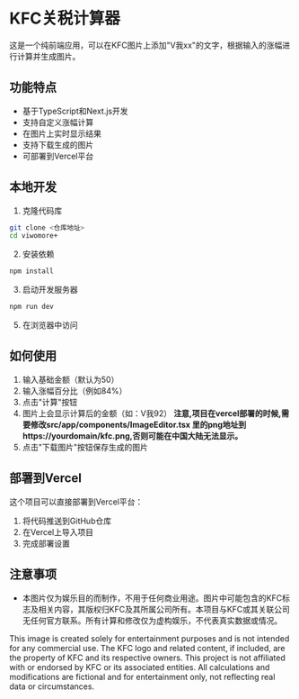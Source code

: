 # KFC关税计算器

这是一个纯前端应用，可以在KFC图片上添加"V我xx"的文字，根据输入的涨幅进行计算并生成图片。

## 功能特点

- 基于TypeScript和Next.js开发
- 支持自定义涨幅计算
- 在图片上实时显示结果
- 支持下载生成的图片
- 可部署到Vercel平台

## 本地开发

1. 克隆代码库
```bash
git clone <仓库地址>
cd viwomore+
```

2. 安装依赖
```bash
npm install
```


3. 启动开发服务器
```bash
npm run dev
```

5. 在浏览器中访问

## 如何使用

1. 输入基础金额（默认为50）
2. 输入涨幅百分比（例如84%）
3. 点击"计算"按钮
4. 图片上会显示计算后的金额（如：V我92）
**注意,项目在vercel部署的时候,需要修改src/app/components/ImageEditor.tsx 里的png地址到https://yourdomain/kfc.png,否则可能在中国大陆无法显示。**
5. 点击"下载图片"按钮保存生成的图片

## 部署到Vercel

这个项目可以直接部署到Vercel平台：

1. 将代码推送到GitHub仓库
2. 在Vercel上导入项目
3. 完成部署设置

## 注意事项

- 本图片仅为娱乐目的而制作，不用于任何商业用途。图片中可能包含的KFC标志及相关内容，其版权归KFC及其所属公司所有。本项目与KFC或其关联公司无任何官方联系。所有计算和修改仅为虚构娱乐，不代表真实数据或情况。

This image is created solely for entertainment purposes and is not intended for any commercial use. The KFC logo and related content, if included, are the property of KFC and its respective owners. This project is not affiliated with or endorsed by KFC or its associated entities. All calculations and modifications are fictional and for entertainment only, not reflecting real data or circumstances.

